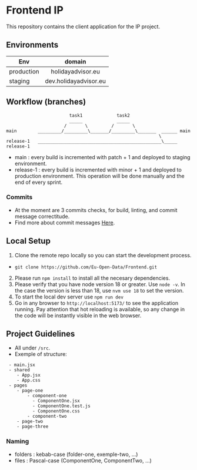 # Frontend IP

This repository contains the client application for the IP project.

## Environments
| Env   |      domain      |
|----------|:-------------:|
| production  |  holidayadvisor.eu |
| staging | dev.holidayadvisor.eu |

## Workflow (branches)

```
                        task1             task2
                        _____             _____
                      /       \         /       \
main        _________/_________\_______/_________\_______  ______ main
                                                          \
release-1   _______________________________________________\_____ release-1
```

- main : every build is incremented with patch + 1 and deployed to staging environment.
- release-1 : every build is incremented with minor + 1 and deployed to production environment. This operation will be done manually and the end of every sprint.

### Commits
- At the moment are 3 commits checks, for build, linting, and commit message correctitude.
- Find more about commit messages [Here](https://github.com/conventional-changelog/commitlint/tree/master/%40commitlint/config-conventional).

## Local Setup

1. Clone the remote repo locally so you can start the development process. 
- `git clone https://github.com/Eu-Open-Data/Frontend.git`

2. Please run `npm install` to install all the necesary dependencies.
3. Please verify that you have node version 18 or greater. Use `node -v`. In the case the version is less than 18, use `nvm use 18` to set the version.
4. To start the local dev server use `npm run dev`
5. Go in any browser to `http://localhost:5173/` to see the application running. Pay attention that hot reloading is available, so any change in the code will be instantly visible in the web browser.

## Project Guidelines

- All under `/src`.
- Exemple of structure:

```
 - main.jsx
 - shared
    - App.jsx
    - App.css
 - pages
    - page-one
        - component-one
          - ComponentOne.jsx
          - ComponentOne.test.js
          - ComponentOne.css
        - component-two
    - page-two
    - page-three
```

### Naming
- folders : kebab-case (folder-one, exemple-two, ...)
- files   : Pascal-case (ComponentOne, ComponentTwo, ...)
